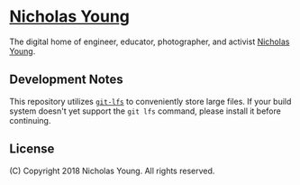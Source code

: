 # [Nicholas Young][dotcom]

The digital home of engineer, educator, photographer, and activist [Nicholas Young][dotcom].

## Development Notes 

This repository utilizes [`git-lfs`][git-lfs] to conveniently store large files. If your build system doesn't yet support the `git lfs` command, please install it before continuing.

## License

(C) Copyright 2018 Nicholas Young. All rights reserved.

[dotcom]: https://www.nicholaswyoung.com/
[git-scm]: https://https://git-scm.com/
[git-lfs]: https://git-lfs.github.com/
